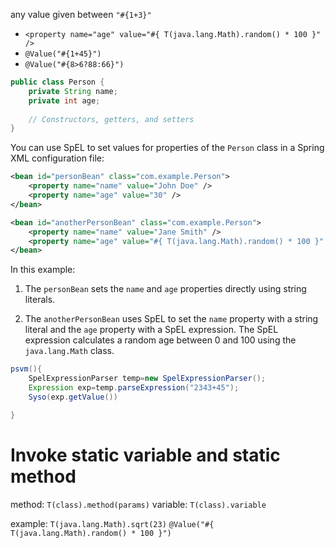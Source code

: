  any value given between `"#{1+3}"`
- `<property name="age" value="#{ T(java.lang.Math).random() * 100 }" />`
- `@Value("#{1+45}")`
- `@Value("#{8>6?88:66}")`




```java
public class Person {
    private String name;
    private int age;
    
    // Constructors, getters, and setters
}
```

You can use SpEL to set values for properties of the `Person` class in a Spring XML configuration file:

```xml
<bean id="personBean" class="com.example.Person">
    <property name="name" value="John Doe" />
    <property name="age" value="30" />
</bean>

<bean id="anotherPersonBean" class="com.example.Person">
    <property name="name" value="Jane Smith" />
    <property name="age" value="#{ T(java.lang.Math).random() * 100 }" />
</bean>
```

In this example:

1. The `personBean` sets the `name` and `age` properties directly using string literals.

2. The `anotherPersonBean` uses SpEL to set the `name` property with a string literal and the `age` property with a SpEL expression. The SpEL expression calculates a random age between 0 and 100 using the `java.lang.Math` class.

```java
psvm(){
	SpelExpressionParser temp=new SpelExpressionParser();
	Expression exp=temp.parseExpression("2343+45");
	Syso(exp.getValue())

}
```



# Invoke static variable and static method
method: `T(class).method(params)`
variable: `T(class).variable`

example:
`T(java.lang.Math).sqrt(23)`
`@Value("#{ T(java.lang.Math).random() * 100 }")`